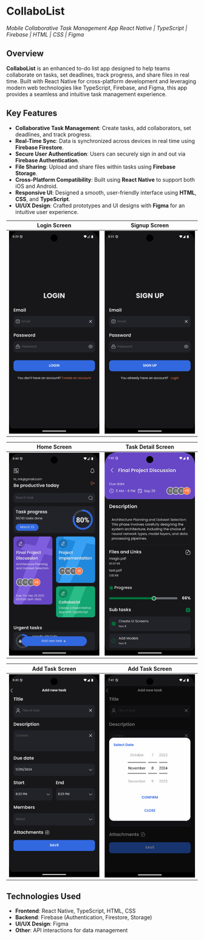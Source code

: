 # **CollaboList**
*Mobile Collaborative Task Management App*
*React Native | TypeScript | Firebase | HTML | CSS | Figma*

## **Overview**
**CollaboList** is an enhanced to-do list app designed to help teams collaborate on tasks, set deadlines, track progress, and share files in real time. Built with React Native for cross-platform development and leveraging modern web technologies like TypeScript, Firebase, and Figma, this app provides a seamless and intuitive task management experience.

## **Key Features**
- **Collaborative Task Management**: Create tasks, add collaborators, set deadlines, and track progress.
- **Real-Time Sync**: Data is synchronized across devices in real time using **Firebase Firestore**.
- **Secure User Authentication**: Users can securely sign in and out via **Firebase Authentication**.
- **File Sharing**: Upload and share files within tasks using **Firebase Storage**.
- **Cross-Platform Compatibility**: Built using **React Native** to support both iOS and Android.
- **Responsive UI**: Designed a smooth, user-friendly interface using **HTML**, **CSS**, and **TypeScript**.
- **UI/UX Design**: Crafted prototypes and UI designs with **Figma** for an intuitive user experience.

| Login Screen            | Signup Screen            |
|-------------------------|--------------------------|
| <img src="images/loginscreen.png" width="300"/>  | <img src="images/signupscreen.png" width="300"/> |

| Home Screen             | Task Detail Screen            |
|-------------------------|--------------------------|
| <img src="images/homescreen.png" width="300"/>  | <img src="images/task_detail.png" width="300"/> |


| Add Task Screen             | Add Task Screen            |
|-------------------------|--------------------------|
| <img src="images/addnewtask.png" width="300"/>  | <img src="images/addnewtask_1.png" width="300"/> |

## **Technologies Used**
- **Frontend**: React Native, TypeScript, HTML, CSS
- **Backend**: Firebase (Authentication, Firestore, Storage)
- **UI/UX Design**: Figma
- **Other**: API interactions for data management
